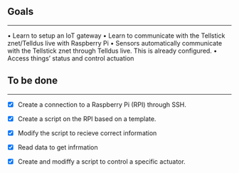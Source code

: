 
## Goals
***
• Learn to setup an IoT gateway
• Learn to communicate with the Tellstick znet/Telldus live with Raspberry Pi
• Sensors automatically communicate with the Tellstick znet through Telldus live.
This is already configured.
• Access things’ status and control actuation

## To be done
***
- [x] Create a connection to a Raspberry Pi (RPI) through SSH.
- [x] Create a script on the RPI based on a template.
- [x] Modify the script to recieve correct information
- [x] Read data to get infrmation
- [x] Create and modiffy a script to control a specific actuator.

